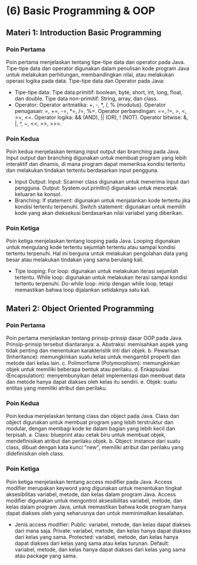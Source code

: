 # (6) Basic Programming & OOP

## Materi 1: Introduction Basic Programming

### Poin Pertama
Poin pertama menjelaskan tentang tipe-tipe data dan operator pada Java. Tipe-tipe data dan operator digunakan dalam penulisan kode program Java untuk melakukan perhitungan, membandingkan nilai, atau melakukan operasi logika pada data.
Tipe-tipe data dan Operator pada Java:
- Tipe-tipe data:
Tipe data primitif: boolean, byte, short, int, long, float, dan double.
Tipe data non-primitif: String, array, dan class.
- Operator:
Operator aritmatika: +, -, *, /, % (modulus).
Operator penugasan: =, +=, -=, *=, /=, %=.
Operator perbandingan: ==, !=, >, <, >=, <=.
Operator logika: && (AND), || (OR), ! (NOT).
Operator bitwise: &, |, ^, ~, <<, >>, >>>.

### Poin Kedua
Poin kedua menjelaskan tentang input output dan branching pada Java. Input output dan branching digunakan untuk membuat program yang lebih interaktif dan dinamis, di mana program dapat memeriksa kondisi tertentu dan melakukan tindakan tertentu berdasarkan input pengguna.
- Input Output:
Input: Scanner class digunakan untuk menerima input dari pengguna.
Output: System.out.println() digunakan untuk mencetak keluaran ke konsol.
- Branching:
If statement: digunakan untuk menjalankan kode tertentu jika kondisi tertentu terpenuhi.
Switch statement: digunakan untuk memilih kode yang akan dieksekusi berdasarkan nilai variabel yang diberikan.

### Poin Ketiga
Poin ketiga menjelaskan tentang looping pada Java. Looping digunakan untuk mengulang kode tertentu sejumlah tertentu atau sampai kondisi tertentu terpenuhi. Hal ini berguna untuk melakukan pengolahan data yang besar atau melakukan tindakan yang sama berulang kali.
- Tipe looping:
For loop: digunakan untuk melakukan iterasi sejumlah tertentu.
While loop: digunakan untuk melakukan iterasi sampai kondisi tertentu terpenuhi.
Do-while loop: mirip dengan while loop, tetapi memastikan bahwa loop dijalankan setidaknya satu kali.

## Materi 2: Object Oriented Programming

### Poin Pertama
Poin pertama menjelaskan tentang prinsip-prinsip dasar OOP pada Java. Prinsip-prinsip tersebut diantaranya:
a. Abstraksi: memisahkan aspek yang tidak penting dan menentukan karakteristik inti dari objek.
b. Pewarisan (Inheritance): memungkinkan suatu kelas untuk mengambil properti dan metode dari kelas lain.
c. Polimorfisme (Polymorphism): memungkinkan objek untuk memiliki beberapa bentuk atau perilaku.
d. Enkapsulasi (Encapsulation): menyembunyikan detail implementasi dan membuat data dan metode hanya dapat diakses oleh kelas itu sendiri.
e. Objek: suatu entitas yang memiliki atribut dan perilaku.

### Poin Kedua
Poin kedua menjelaskan tentang class dan object pada Java. Class dan object digunakan untuk membuat program yang lebih terstruktur dan modular, dengan membagi kode ke dalam bagian yang lebih kecil dan terpisah.
a. Class: blueprint atau cetak biru untuk membuat objek, mendefinisikan atribut dan perilaku objek.
b. Object: instance dari suatu class, dibuat dengan kata kunci "new", memiliki atribut dan perilaku yang didefinisikan oleh class.

### Poin Ketiga
Poin ketiga menjelaskan tentang access modifier pada Java. Access modifier merupakan keyword yang digunakan untuk menentukan tingkat aksesibilitas variabel, metode, dan kelas dalam program Java. Access modifier digunakan untuk mengontrol aksesibilitas variabel, metode, dan kelas dalam program Java, untuk memastikan bahwa kode program hanya dapat diakses oleh yang seharusnya dan untuk meminimalkan kesalahan.
- Jenis access modifier:
Public: variabel, metode, dan kelas dapat diakses dari mana saja.
Private: variabel, metode, dan kelas hanya dapat diakses dari kelas yang sama.
Protected: variabel, metode, dan kelas hanya dapat diakses dari kelas yang sama atau kelas turunan.
Default: variabel, metode, dan kelas hanya dapat diakses dari kelas yang sama atau package yang sama.
